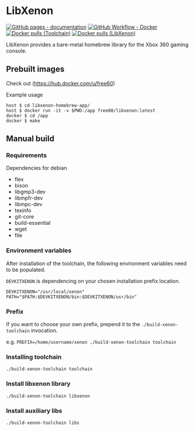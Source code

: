 # LibXenon
[![GitHub pages - documentation](https://img.shields.io/github/workflow/status/Free60Project/libxenon/Documentation?label=documentation)](https://free60project.github.io/libxenon/)
[![GitHub Workflow - Docker](https://img.shields.io/github/workflow/status/Free60Project/libxenon/docker?label=docker)](https://github.com/Free60Project/libxenon/actions?query=workflow%3Adocker)
[![Docker pulls (Toolchain)](https://img.shields.io/docker/pulls/free60/toolchain)](https://hub.docker.com/r/free60/toolchain)
[![Docker pulls (LibXenon)](https://img.shields.io/docker/pulls/free60/libxenon)](https://hub.docker.com/r/free60/libxenon)


LibXenon provides a bare-metal homebrew library for the Xbox 360 gaming console.

## Prebuilt images

Check out (https://hub.docker.com/u/free60)

Example usage

```
host $ cd libxenon-homebrew-app/
host $ docker run -it -v $PWD:/app free60/libxenon:latest
docker $ cd /app
docker $ make
```

## Manual build

### Requirements

Dependencies for debian

- flex
- bison
- libgmp3-dev
- libmpfr-dev
- libmpc-dev
- texinfo
- git-core
- build-essential
- wget
- file

### Environment variables

After installation of the toolchain, the following environment variables need to be populated.

`DEVKITXENON` is dependencing on your chosen installation prefix location.

```
DEVKITXENON="/usr/local/xenon"
PATH="$PATH:$DEVKITXENON/bin:$DEVKITXENON/usr/bin"
```

### Prefix

If you want to choose your own prefix, prepend it to the `./build-xenon-toolchain` invocation.

e.g. `PREFIX=/home/username/xenon ./build-xenon-toolchain toolchain`

### Installing toolchain

```
./build-xenon-toolchain toolchain
```

### Install libxenon library

```
./build-xenon-toolchain libxenon
```

### Install auxiliary libs

```
./build-xenon-toolchain libs
```
